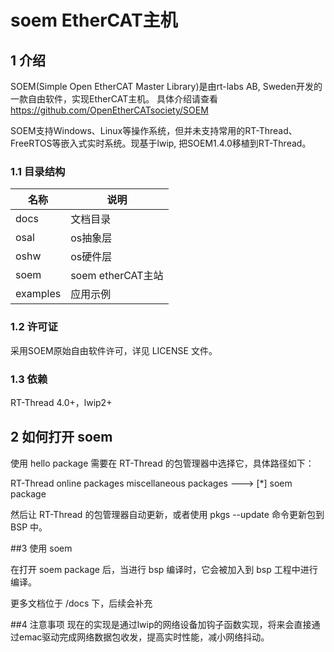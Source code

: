# soem EtherCAT主机

## 1 介绍
SOEM(Simple Open EtherCAT Master Library)是由rt-labs AB, Sweden开发的一款自由软件，实现EtherCAT主机。
具体介绍请查看 https://github.com/OpenEtherCATsociety/SOEM

SOEM支持Windows、Linux等操作系统，但并未支持常用的RT-Thread、FreeRTOS等嵌入式实时系统。现基于lwip, 把SOEM1.4.0移植到RT-Thread。

### 1.1 目录结构
| 名称 | 说明 |
| ---- | ---- |
| docs  | 文档目录 |
| osal  | os抽象层 |
| oshw | os硬件层 |
| soem  | soem etherCAT主站 |
| examples | 应用示例 |


### 1.2 许可证
采用SOEM原始自由软件许可，详见 LICENSE 文件。

### 1.3 依赖
RT-Thread 4.0+，lwip2+

## 2 如何打开 soem
使用 hello package 需要在 RT-Thread 的包管理器中选择它，具体路径如下：

RT-Thread online packages
    miscellaneous packages --->
        [*] soem package


然后让 RT-Thread 的包管理器自动更新，或者使用 pkgs --update 命令更新包到 BSP 中。

##3 使用 soem

在打开 soem package 后，当进行 bsp 编译时，它会被加入到 bsp 工程中进行编译。

更多文档位于 /docs 下，后续会补充

##4 注意事项
现在的实现是通过lwip的网络设备加钩子函数实现，将来会直接通过emac驱动完成网络数据包收发，提高实时性能，减小网络抖动。

